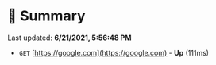# 📖 Summary
Last updated: **6/21/2021, 5:56:48 PM**

- `GET` [https://google.com](https://google.com) - **Up** (111ms)
